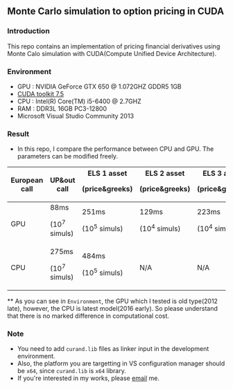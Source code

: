 ##  Monte Carlo simulation to option pricing in CUDA

### Introduction
This repo contains an implementation of pricing financial derivatives using Monte Calo simulation with CUDA(Compute Unified Device Architecture).

### Environment
- GPU : NVIDIA GeForce GTX 650 @ 1.072GHZ GDDR5 1GB
- [CUDA toolkit 7.5](https://developer.nvidia.com/cuda-toolkit)
- CPU : Intel(R) Core(TM) i5-6400 @ 2.7GHZ 
- RAM : DDR3L 16GB PC3-12800
- Microsoft Visual Studio Community 2013

### Result
- In this repo, I compare the performance between CPU and GPU. The parameters can be modified freely.

| European call | UP&out call | ELS 1 asset<p>(price&greeks)| ELS 2 asset<p>(price&greeks) | ELS 3 asset<p>(price&greeks)
------------ | ------------- | ------------- | ------------- | -------------
GPU | 88ms <p>(10<sup>7</sup> simuls)</p> | 251ms <p>(10<sup>5</sup> simuls)</p>| 129ms <p>(10<sup>4</sup> simuls)</p> | 223ms <p>(10<sup>4</sup> simuls) | 833ms <p>(10<sup>4</sup> simuls)
CPU | 275ms <p>(10<sup>7</sup> simuls)</p> | 484ms <p>(10<sup>5</sup> simuls)</p>| N/A | N/A | N/A

** As you can see in `Environment`, the GPU which I tested is old type(2012 late), however, the CPU is latest model(2016 early). So please understand that there is no marked difference in computational cost.


### Note
- You need to add `curand.lib` files as linker input in the development environment.
- Also, the platform you are targetting in VS configuration manager should be `x64`, since `curand.lib` is `x64` library.
- If you're interested in my works, please [email](mailto:yoomh1989@gmail.com) me.
